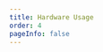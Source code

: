 ```yaml
---
title: Hardware Usage
order: 4
pageInfo: false
---
```


<VidStack
  src="https://likeyou156156.online:9000/lky/VEX/VEX105_40W/video/40w完成版.webm"
/>
